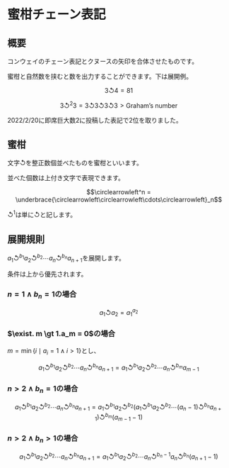 # 蜜柑チェーン表記

## 概要

コンウェイのチェーン表記とクヌースの矢印を合体させたものです。

蜜柑と自然数を挟むと数を出力することができます。下は展開例。

$$3\circlearrowleft 4 = 81$$

$$3\circlearrowleft^2 3 = 3\circlearrowleft 3\circlearrowleft 3\circlearrowleft 3 \gt \text{Graham's number}$$

2022/2/20に即席巨大数2に投稿した表記で2位を取りました。

## 蜜柑

文字$\circlearrowleft$を整正数個並べたものを蜜柑といいます。

並べた個数は上付き文字で表現できます。

$$\circlearrowleft^n = \underbrace{\circlearrowleft\circlearrowleft\cdots\circlearrowleft}_n$$

$\circlearrowleft^1$は単に$\circlearrowleft$と記します。

## 展開規則

$a_1 \circlearrowleft^{b_1}a_2 \circlearrowleft^{b_2} \cdots a_{n} \circlearrowleft^{b_n} a_{n+1}$を展開します。

条件は上から優先されます。

### $n=1\land b_n = 1$の場合

$$a_1\circlearrowleft a_2 = a_1^{a_2}$$

### $\exist. m \gt 1.a_m = 0$の場合

$m = \min\{i \mid a_i = 1 \land i \gt 1\}$とし、

$$a_1 \circlearrowleft^{b_1}a_2 \circlearrowleft^{b_2} \cdots a_{n} \circlearrowleft^{b_n} a_{n+1} = a_1 \circlearrowleft^{b_1}a_2 \circlearrowleft^{b_2} \cdots a_{n} \circlearrowleft^{b_m} a_{m-1}$$

### $n\gt2\land b_n = 1$の場合

$$a_1 \circlearrowleft^{b_1}a_2 \circlearrowleft^{b_2} \cdots a_{n} \circlearrowleft^{b_n} a_{n+1} = a_1 \circlearrowleft^{b_1}a_2 \circlearrowleft^{b_2} (a_1 \circlearrowleft^{b_1}a_2 \circlearrowleft^{b_2} \cdots( a_{n}-1) \circlearrowleft^{b_n} a_{n+1}) \circlearrowleft^{b_m} (a_{m-1}-1)$$

### $n\gt2\land b_n \gt 1$の場合

$$a_1 \circlearrowleft^{b_1}a_2 \circlearrowleft^{b_2} \cdots a_{n} \circlearrowleft^{b_n} a_{n+1} = a_1 \circlearrowleft^{b_1}a_2 \circlearrowleft^{b_2} \cdots a_{n} \circlearrowleft^{b_n-1} a_{n} \circlearrowleft^{b_n} (a_{n+1}-1) $$
